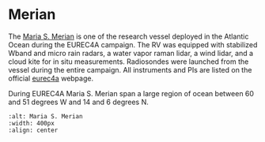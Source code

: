 # Merian

The [Maria S. Merian](https://www.ldf.uni-hamburg.de/en/merian.html) is one of the research vessel deployed in the Atlantic Ocean during the EUREC4A campaign. The RV was equipped with stabilized Wband and micro rain radars, a water vapor raman lidar, a wind lidar, and a cloud kite for in situ measurements. Radiosondes were launched from the vessel during the entire campaign. All instruments and PIs are listed on the official [eurec4a](http://eurec4a.eu/platforms/rv-maria-s-merian) webpage.


During EUREC4A Maria S. Merian span a large region of ocean between 60 and 51 degrees W and 14 and 6 degrees N.


```{figure} merian.jpg
:alt: Maria S. Merian
:width: 400px
:align: center
```
